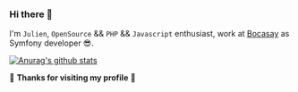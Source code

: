 ### Hi there 👋

I'm `Julien`, ` OpenSource ` && `PHP` && `Javascript` enthusiast, work at [Bocasay](http://bocasay.com/) as Symfony developer 😎.

[![Anurag's github stats](https://github-readme-stats.vercel.app/api?username=julkwel)](https://github.com/anuraghazra/github-readme-stats)

🤗 **Thanks for visiting my profile** 🤗
